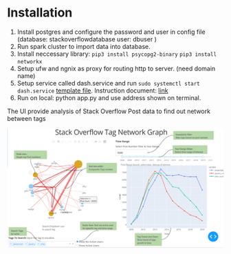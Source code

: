 # Installation
1. Install postgres and configure the password and user in config file (database: stackoverflowdatabase user: dbuser )
2. Run spark cluster to import data into database.
3. Install neccessary library:
     `pip3 install psycopg2-binary`
     `pip3 install networkx`
4. Setup ufw and ngnix as proxy for routing http to server. (need domain name)
5. Setup service called dash.service and run `sudo systemctl start dash.service` [template file](https://github.com/Shawn5141/Insight-DE-Project-Stack-Community-Analysis/tree/master/DevOp/template). Instruction document: [link](https://www.digitalocean.com/community/tutorials/how-to-serve-flask-applications-with-gunicorn-and-nginx-on-ubuntu-18-04)
6. Run on local: python app.py and use address shown on terminal.

The UI provide analysis of Stack Overflow Post data to find out network between tags

![UI](../img/UI.PNG)
